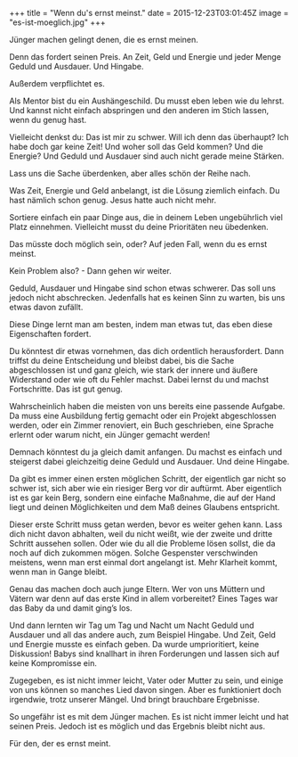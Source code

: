 +++
title = "Wenn du's ernst meinst."
date = 2015-12-23T03:01:45Z
image = "es-ist-moeglich.jpg"
+++

Jünger machen gelingt denen, die es ernst meinen.

Denn das fordert seinen Preis. An Zeit, Geld und Energie und jeder Menge Geduld und Ausdauer. Und Hingabe.

Außerdem verpflichtet es.

Als Mentor bist du ein Aushängeschild. Du musst eben leben wie du lehrst. Und kannst nicht einfach abspringen und den anderen im Stich lassen, wenn du genug hast.

Vielleicht denkst du: Das ist mir zu schwer. Will ich denn das überhaupt? Ich habe doch gar keine Zeit! Und woher soll das Geld kommen? Und die Energie? Und Geduld und Ausdauer sind auch nicht gerade meine Stärken.

Lass uns die Sache überdenken, aber alles schön der Reihe nach.

Was Zeit, Energie und Geld anbelangt, ist die Lösung ziemlich einfach. Du hast nämlich schon genug. Jesus hatte auch nicht mehr.

Sortiere einfach ein paar Dinge aus, die in deinem Leben ungebührlich viel Platz einnehmen. Vielleicht musst du deine Prioritäten neu übedenken.

Das müsste doch möglich sein, oder? Auf jeden Fall, wenn du es ernst meinst.

Kein Problem also? - Dann gehen wir weiter.

Geduld, Ausdauer und Hingabe sind schon etwas schwerer. Das soll uns jedoch nicht abschrecken. Jedenfalls hat es keinen Sinn zu warten, bis uns etwas davon zufällt.

Diese Dinge lernt man am besten, indem man etwas tut, das eben diese Eigenschaften fordert.

Du könntest dir etwas vornehmen, das dich ordentlich herausfordert. Dann triffst du deine Entscheidung und bleibst dabei, bis die Sache abgeschlossen ist und ganz gleich, wie stark der innere und äußere Widerstand oder wie oft du Fehler machst. Dabei lernst du und machst Fortschritte. Das ist gut genug.

Wahrscheinlich haben die meisten von uns bereits eine passende Aufgabe. Da muss eine Ausbildung fertig gemacht oder ein Projekt abgeschlossen werden, oder ein Zimmer renoviert, ein Buch geschrieben, eine Sprache erlernt oder warum nicht, ein Jünger gemacht werden!

Demnach könntest du ja gleich damit anfangen. Du machst es einfach und steigerst dabei gleichzeitig deine Geduld und Ausdauer. Und deine Hingabe.

Da gibt es immer einen ersten möglichen Schritt, der eigentlich gar nicht so schwer ist, sich aber wie ein riesiger Berg vor dir auftürmt. Aber eigentlich ist es gar kein Berg, sondern eine einfache Maßnahme, die auf der Hand liegt und deinen Möglichkeiten und dem Maß deines Glaubens entspricht.

Dieser erste Schritt muss getan werden, bevor es weiter gehen kann. Lass dich nicht davon abhalten, weil du nicht weißt, wie der zweite und dritte Schritt aussehen sollen. Oder wie du all die Probleme lösen sollst, die da noch auf dich zukommen mögen. Solche Gespenster verschwinden meistens, wenn man erst einmal dort angelangt ist. Mehr Klarheit kommt, wenn man in Gange bleibt.

Genau das machen doch auch junge Eltern. Wer von uns Müttern und Vätern war denn auf das erste Kind in allem vorbereitet? Eines Tages war das Baby da und damit ging’s los.

Und dann lernten wir Tag um Tag und Nacht um Nacht Geduld und Ausdauer und all das andere auch, zum Beispiel Hingabe. Und Zeit, Geld und Energie musste es einfach geben. Da wurde umprioritiert, keine Diskussion! Babys sind knallhart in ihren Forderungen und lassen sich auf keine Kompromisse ein.

Zugegeben, es ist nicht immer leicht, Vater oder Mutter zu sein, und einige von uns können so manches Lied davon singen. Aber es funktioniert doch irgendwie, trotz unserer Mängel. Und bringt brauchbare Ergebnisse.

So ungefähr ist es mit dem Jünger machen. Es ist nicht immer leicht und hat seinen Preis. Jedoch ist es möglich und das Ergebnis bleibt nicht aus.

Für den, der es ernst meint.
